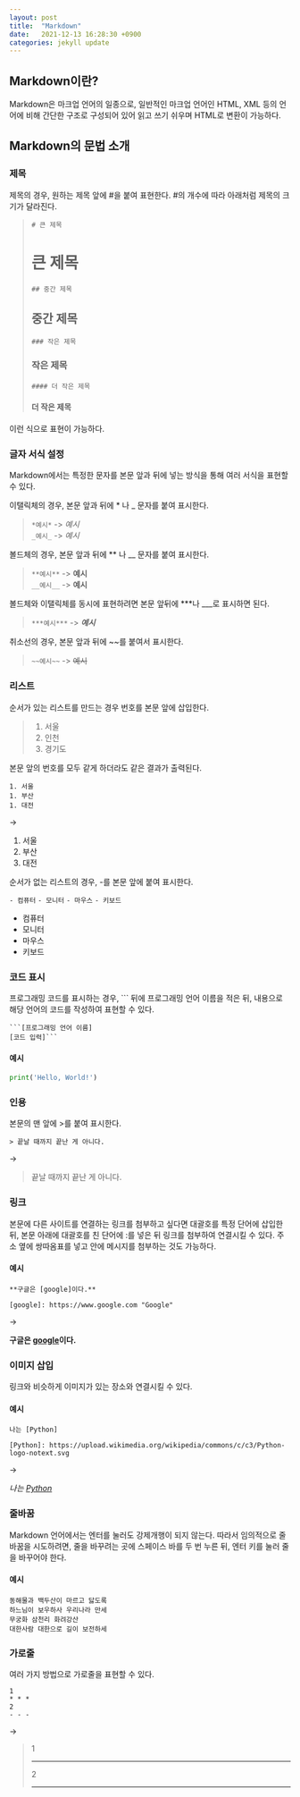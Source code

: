 ```yaml
---
layout: post
title:  "Markdown"
date:   2021-12-13 16:28:30 +0900
categories: jekyll update
---
```


## Markdown이란?
Markdown은 마크업 언어의 일종으로, 일반적인 마크업 언어인 HTML, XML 등의 언어에 비해 간단한 구조로 구성되어 있어 
읽고 쓰기 쉬우며 HTML로 변환이 가능하다.  

## Markdown의 문법 소개
### 제목
제목의 경우, 원하는 제목 앞에 #을 붙여 표현한다. #의 개수에 따라 아래처럼 제목의 크기가 달라진다.

>```# 큰 제목```
># 큰 제목
>```## 중간 제목```
>## 중간 제목
>```### 작은 제목```
>### 작은 제목
>````#### 더 작은 제목````
>#### 더 작은 제목

이런 식으로 표현이 가능하다.

### 글자 서식 설정

Markdown에서는 특정한 문자를 본문 앞과 뒤에 넣는 방식을 통해 여러 서식을 표현할 수 있다.

이탤릭체의 경우, 본문 앞과 뒤에 * 나 _ 문자를 붙여 표시한다.
>```*예시*``` -> *예시*\
```_예시_``` -> _예시_

볼드체의 경우, 본문 앞과 뒤에 ** 나 __ 문자를 붙여 표시한다.
>```**예시**``` -> **예시**\
```__예시__```  -> __예시__

볼드체와 이탤릭체를 동시에 표현하려면 본문 앞뒤에 ***나 ___로 표시하면 된다.
>```***예시***``` -> ***예시***

취소선의 경우, 본문 앞과 뒤에 ~~를 붙여서 표시한다.
>```~~예시~~``` -> ~~예시~~

### 리스트
순서가 있는 리스트를 만드는 경우 번호를 본문 앞에 삽입한다.
>1. 서울
>2. 인천
>3. 경기도

본문 앞의 번호를 모두 같게 하더라도 같은 결과가 출력된다.
```
1. 서울
1. 부산
1. 대전
```
->
1. 서울
1. 부산
1. 대전

순서가 없는 리스트의 경우, -를 본문 앞에 붙여 표시한다.

```- 컴퓨터``` ```- 모니터``` ```- 마우스``` ```- 키보드```
- 컴퓨터
- 모니터
- 마우스
- 키보드

### 코드 표시
프로그래밍 코드를 표시하는 경우, ``` 뒤에 프로그래밍 언어 이름을 적은 뒤, 내용으로 해당 언어의 코드를 작성하여 표현할 수 있다.
```
```[프로그래밍 언어 이름]
[코드 입력]```
```
#### 예시

```python
print('Hello, World!')
```

### 인용
본문의 맨 앞에 >를 붙여 표시한다.

```> 끝날 때까지 끝난 게 아니다.```

->

> 끝날 때까지 끝난 게 아니다.

### 링크
본문에 다른 사이트를 연결하는 링크를 첨부하고 싶다면 대괄호를 특정 단어에 삽입한 뒤,
본문 아래에 대괄호를 친 단어에 :를 넣은 뒤 링크를 첨부하여 연결시킬 수 있다.
주소 옆에 쌍따옴표를 넣고 안에 메시지를 첨부하는 것도 가능하다. 
#### 예시
```
**구글은 [google]이다.**
 
[google]: https://www.google.com "Google"
```
->

**구글은 [google]이다.**
 
[google]: https://www.google.com "Google"

### 이미지 삽입
링크와 비슷하게 이미지가 있는 장소와 연결시킬 수 있다.

#### 예시

```
나는 [Python]

[Python]: https://upload.wikimedia.org/wikipedia/commons/c/c3/Python-logo-notext.svg
```

->

_나는 [Python]_

[Python]: https://upload.wikimedia.org/wikipedia/commons/c/c3/Python-logo-notext.svg

### 줄바꿈
Markdown 언어에서는 엔터를 눌러도 강제개행이 되지 않는다. 따라서 임의적으로 줄바꿈을 시도하려면,
줄을 바꾸려는 곳에 스페이스 바를 두 번 누른 뒤, 엔터 키를 눌러 줄을 바꾸어야 한다.

#### 예시

```
동해물과 백두산이 마르고 닳도록  
하느님이 보우하사 우리나라 만세  
무궁화 삼천리 화려강산  
대한사람 대한으로 길이 보전하세
```

### 가로줄 
여러 가지 방법으로 가로줄을 표현할 수 있다.
```
1
* * *
2
- - -
```

->

>1
>* * *
>2
>- - -